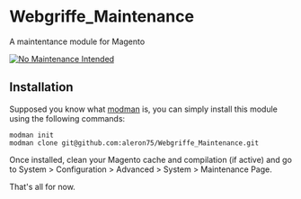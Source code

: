 Webgriffe_Maintenance
=====================

A maintentance module for Magento 

[![No Maintenance Intended](http://unmaintained.tech/badge.svg)](http://unmaintained.tech/)

Installation
------------
Supposed you know what [modman](https://github.com/colinmollenhour/modman) is, you can simply install this module using the following commands:

```
modman init
modman clone git@github.com:aleron75/Webgriffe_Maintenance.git
```

Once installed, clean your Magento cache and compilation (if active) and go to System > Configuration > Advanced > System > Maintenance Page.

That's all for now.
 
